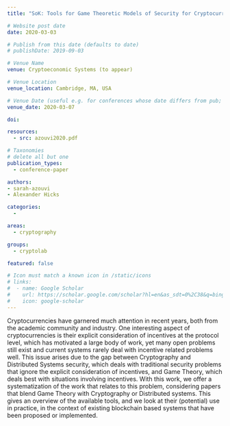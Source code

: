 ```yaml
---
title: "SoK: Tools for Game Theoretic Models of Security for Cryptocurrencies"

# Website post date
date: 2020-03-03

# Publish from this date (defaults to date)
# publishDate: 2019-09-03

# Venue Name
venue: Cryptoeconomic Systems (to appear)

# Venue Location
venue_location: Cambridge, MA, USA

# Venue Date (useful e.g. for conferences whose date differs from pub; defaults to date)
venue_date: 2020-03-07

doi:

resources:
  - src: azouvi2020.pdf

# Taxonomies
# delete all but one
publication_types:
  - conference-paper

authors:
- sarah-azouvi
- Alexander Hicks

categories:
  -

areas:
  - cryptography

groups:
  - cryptolab

featured: false

# Icon must match a known icon in /static/icons
# links:
#  - name: Google Scholar
#    url: https://scholar.google.com/scholar?hl=en&as_sdt=0%2C38&q=bing&btnG=
#    icon: google-scholar
---
```


Cryptocurrencies have garnered much attention in recent years, both from the academic community and industry. One interesting aspect of cryptocurrencies is their explicit consideration of incentives at the protocol level, which has motivated a large body of work, yet many open problems still exist and current systems rarely deal with incentive related problems well. This issue arises due to the gap between Cryptography and Distributed Systems security, which deals with traditional security problems that ignore the explicit consideration of incentives, and Game Theory, which deals best with situations involving incentives. With this work, we offer a systematization of the work that relates to this problem, considering papers that blend Game Theory with Cryptography or Distributed systems. This gives an overview of the available tools, and we look at their (potential) use in practice, in the context of existing blockchain based systems that have been proposed or implemented.
